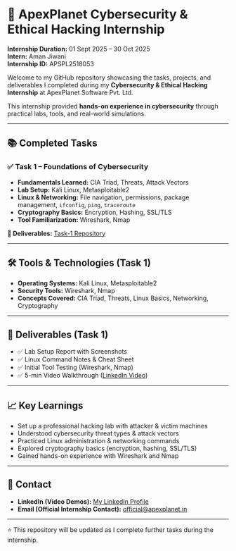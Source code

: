 # 🚀 ApexPlanet Cybersecurity & Ethical Hacking Internship

**Internship Duration:** 01 Sept 2025 – 30 Oct 2025  
**Intern:** Aman Jiwani  
**Internship ID:** APSPL2518053  

Welcome to my GitHub repository showcasing the tasks, projects, and deliverables I completed during my **Cybersecurity & Ethical Hacking Internship** at ApexPlanet Software Pvt. Ltd.  

This internship provided **hands-on experience in cybersecurity** through practical labs, tools, and real-world simulations.  

---

## 📚 Completed Tasks

### ✅ Task 1 – Foundations of Cybersecurity
- **Fundamentals Learned:** CIA Triad, Threats, Attack Vectors  
- **Lab Setup:** Kali Linux, Metasploitable2  
- **Linux & Networking:** File navigation, permissions, package management, `ifconfig`, `ping`, `traceroute`  
- **Cryptography Basics:** Encryption, Hashing, SSL/TLS  
- **Tool Familiarization:** Wireshark, Nmap  

**📂 Deliverables:** [Task-1 Repository](./Task-1_Foundations-of-Cybersecurity)

---

## 🛠️ Tools & Technologies (Task 1)
- **Operating Systems:** Kali Linux, Metasploitable2  
- **Security Tools:** Wireshark, Nmap  
- **Concepts Covered:** CIA Triad, Threats, Linux Basics, Networking, Cryptography  

---

## 📜 Deliverables (Task 1)
- ✅ Lab Setup Report with Screenshots  
- ✅ Linux Command Notes & Cheat Sheet  
- ✅ Initial Tool Testing (Wireshark, Nmap)  
- ✅ 5-min Video Walkthrough ([LinkedIn Video](https://bit.ly/3JVv2c5))  

---

## 📈 Key Learnings
- Set up a professional hacking lab with attacker & victim machines  
- Understood cybersecurity threat types & attack vectors  
- Practiced Linux administration & networking commands  
- Explored cryptography basics (encryption, hashing, SSL/TLS)  
- Gained hands-on experience with Wireshark and Nmap  

---

## 📧 Contact
- **LinkedIn (Video Demos):** [My LinkedIn Profile](https://www.linkedin.com/in/amanjiwani)  
- **Email (Official Internship Contact):** official@apexplanet.in  

---

⭐ This repository will be updated as I complete further tasks during the internship.
